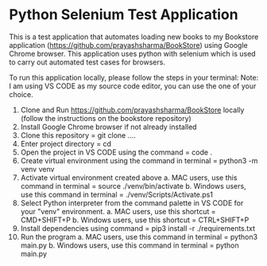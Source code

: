 # Python Selenium Test Application

This is a test application that automates loading new books to my Bookstore application (https://github.com/prayashsharma/BookStore) using Google Chrome browser. This application uses python with selenium which is used to carry out automated test cases for browsers.

To run this application locally, please follow the steps in your terminal: 
Note: I am using VS CODE as my source code editor, you can use the one of your choice.

1. Clone and Run https://github.com/prayashsharma/BookStore locally (follow the instructions on the bookstore repository)
2. Install Google Chrome browser if not already installed
3. Clone this repository = git clone ....
4. Enter project directory = cd <PROJECT NAME>
5. Open the project in VS CODE using the command = code .
6. Create virtual environment using the command in terminal = python3 -m venv venv
6. Activate virtual environment created above 
   a. MAC users, use this command in terminal = source ./venv/bin/activate
   b. Windows users, use this command in terminal = ./venv/Scripts/Activate.ps1
7. Select Python interpreter from the command palette in VS CODE for your "venv" environment. 
   a. MAC users, use this shortcut = CMD+SHIFT+P
   b. Windows users, use this shortcut = CTRL+SHIFT+P
8. Install dependencies using command = pip3 install -r ./requirements.txt
9. Run the program
   a. MAC users, use this command in terminal = python3 main.py
   b. Windows users, use this command in terminal = python main.py
